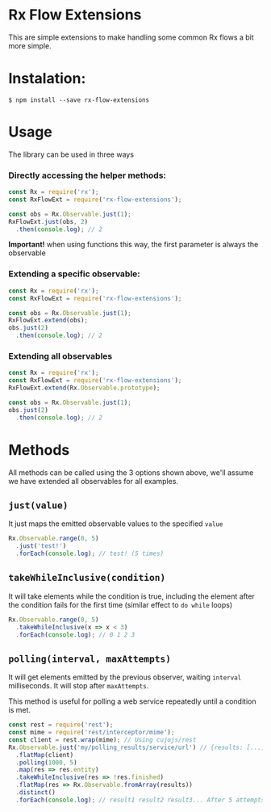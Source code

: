 # Rx Flow Extensions

This are simple extensions to make handling some common Rx flows a bit
more simple.

# Instalation:

```
$ npm install --save rx-flow-extensions
```

# Usage

The library can be used in three ways
### Directly accessing the helper methods:
```js
const Rx = require('rx');
const RxFlowExt = require('rx-flow-extensions');

const obs = Rx.Observable.just(1);
RxFlowExt.just(obs, 2)
  .then(console.log); // 2
```
**Important!** when using functions this way, the first parameter is always the
observable
### Extending a specific observable:
```js
const Rx = require('rx');
const RxFlowExt = require('rx-flow-extensions');

const obs = Rx.Observable.just(1);
RxFlowExt.extend(obs);
obs.just(2)
  .then(console.log); // 2
```
### Extending all observables
```js
const Rx = require('rx');
const RxFlowExt = require('rx-flow-extensions');
RxFlowExt.extend(Rx.Observable.prototype);

const obs = Rx.Observable.just(1);
obs.just(2)
  .then(console.log); // 2
```

# Methods

All methods can be called using the 3 options shown above, we'll assume we have
extended all observables for all examples.

## `just(value)`
It just maps the emitted observable values to the specified `value`
```js
Rx.Observable.range(0, 5)
  .just('test!')
  .forEach(console.log); // test! (5 times)
```

## `takeWhileInclusive(condition)`
It will take elements while the condition is true, including the element after
the condition fails for the first time (similar effect to `do while` loops)
```js
Rx.Observable.range(0, 5)
  .takeWhileInclusive(x => x < 3)
  .forEach(console.log); // 0 1 2 3
```

## `polling(interval, maxAttempts)`
It will get elements emitted by the previous observer, waiting `interval`
milliseconds. It will stop after `maxAttempts`.

This method is useful for polling a web service repeatedly until a condition
is met.
```js
const rest = require('rest');
const mime = require('rest/interceptor/mime');
const client = rest.wrap(mime); // Using cujojs/rest
Rx.Observable.just('my/polling_results/service/url') // {results: [...], finished: true|false}
  .flatMap(client)
  .polling(1000, 5)
  .map(res => res.entity)
  .takeWhileInclusive(res => !res.finished)
  .flatMap(res => Rx.Observable.fromArray(results))
  .distinct()
  .forEach(console.log); // result1 result2 result3... After 5 attempts or finished === true
```
